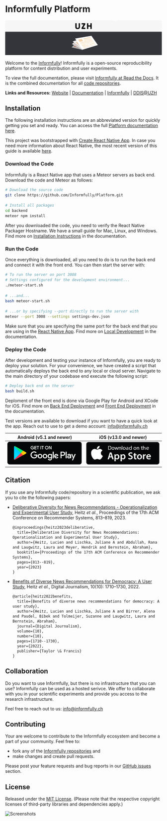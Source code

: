 # Informfully Platform

![Informfully](https://raw.githubusercontent.com/Informfully/Documentation/main/docs/source/img/logo_banner.png)

Welcome to the [Informfully](https://informfully.ch/)!
Informfully is a open-source reproducibility platform for content distribution and user experiments.

To view the full documentation, please visit [Informfully at Read the Docs](https://informfully.readthedocs.io/).
It is the combined documentation for all [code repositories](https://github.com/orgs/Informfully/repositories).

**Links and Resources:** [Website](https://informfully.ch/) | [Documentation](https://informfully.readthedocs.io/) | [Informfully](https://github.com/orgs/Informfully/repositories) | [DDIS@UZH](https://www.ifi.uzh.ch/en/ddis.html)

## Installation

The following installation instructions are an abbreviated version for quickly getting you set and ready. You can access the full [Platform documentation here](https://informfully.readthedocs.io/en/latest/quick.html).

This project was bootstrapped with [Create React Native App](https://github.com/react-community/create-react-native-app).
In case you need more information about React Native, the most recent version of this guide is available [here](https://github.com/expo/create-react-native-app/blob/master/README.md).

### Download the Code

Informfully is a React Native app that uses a Meteor servers as back end. Download the code and Meteor as follows:

```bash
# Download the source code
git clone https://github.com/Informfully/Platform.git

# Install all packages
cd backend
meteor npm install
```

After you downloaded the code, you need to verify the React Native Packager Hostname. We have a small guide for Mac, Linux, and Windows. Find more on [Installation Instructions](https://informfully.readthedocs.io/en/latest/install.html) in the documentation.

### Run the Code

Once everything is downloaded, all you need to do is to run the back end and connect it with the front end. You can then start the server with:

```bash
# To run the server on port 3008
# Settings configured for the development environment...
./meteor-start.sh

# ...and...
bash meteor-start.sh

# ...or by specifying --port directly to run the server with
meteor --port 3008 --settings settings-dev.json
```

Make sure that you are specifying the same port for the back end that you are using in the [React Native App](https://github.com/Informfully/Platform/blob/main/frontend/App.js).
Find more on [Local Development](https://informfully.readthedocs.io/en/latest/development.html) in the documentation.

### Deploy the Code

After development and testing your instance of Informfully, you are ready to deploy your solution.
For your convenience, we have created a script that automatically deploys the back end to any local or cloud server.
Navigate to the main directory of your codebase end execute the following script:

```bash
# Deploy back end on the server
bash build.sh
```

Deploment of the front end is done via Google Play for Android and XCode for iOS.
Find more on [Back End Deployment](https://informfully.readthedocs.io/en/latest/deployment.html) and [Front End Deployment](https://informfully.readthedocs.io/en/latest/native.html) in the documentation.

Test versions are available to download if you want to have a quick look at the app.
Reach out to use to get a demo account: info@informfully.ch

Android (v5.1 and newer)            |  iOS (v13.0 and newer)
:-------------------------:|:-------------------------:
[![Google Play](https://raw.githubusercontent.com/Informfully/Documentation/main/docs/source/img/storefront_assets/google-play.png)](https://play.google.com/store/apps/details?id=ch.uzh.ifi.news) | [![App Store](https://raw.githubusercontent.com/Informfully/Documentation/main/docs/source/img/storefront_assets/appstore.png)](https://apps.apple.com/de/app/informfully/id1460234202)

## Citation
If you use any Informfully code/repository in a scientific publication, we ask you to cite the following papers:

- [Deliberative Diversity for News Recommendations - Operationalization and Experimental User Study](https://dl.acm.org/doi/10.1145/3604915.3608834), Heitz *et al.*, Proceedings of the 17th ACM Conference on Recommender Systems, 813–819, 2023.

  ```
  @inproceedings{heitz2023deliberative,
    title={Deliberative Diversity for News Recommendations: Operationalization and Experimental User Study},
    author={Heitz, Lucien and Lischka, Juliane A and Abdullah, Rana and Laugwitz, Laura and Meyer, Hendrik and Bernstein, Abraham},
    booktitle={Proceedings of the 17th ACM Conference on Recommender Systems},
    pages={813--819},
    year={2023}
  }
  ```

- [Benefits of Diverse News Recommendations for Democracy: A User Study](https://www.tandfonline.com/doi/full/10.1080/21670811.2021.2021804), Heitz *et al.*, Digital Journalism, 10(10): 1710–1730, 2022.

  ```
  @article{heitz2022benefits,
    title={Benefits of diverse news recommendations for democracy: A user study},
    author={Heitz, Lucien and Lischka, Juliane A and Birrer, Alena and Paudel, Bibek and Tolmeijer, Suzanne and Laugwitz, Laura and Bernstein, Abraham},
    journal={Digital Journalism},
    volume={10},
    number={10},
    pages={1710--1730},
    year={2022},
    publisher={Taylor \& Francis}
  }
  ```

## Collaboration

Do you want to use Informfully, but there is no infrastructure that you can use? Informfully can be used as a hosted serivce. We offer to collaborate with you in your scientific experiments and provide you access to the research infrastructure.

Feel free to reach out to us: info@informfully.ch

## Contributing
Your are welcome to contribute to the Informfully ecosystem and become a part of your community. Feel free to:
  - fork any of the [Informfully repositories](https://github.com/Informfully) and
  - make changes and create pull requests.

Please post your feature requests and bug reports in our [GitHub issues](https://github.com/Informfully/Documentation/issues) section.

## License
Released under the [MIT License](LICENSE). (Please note that the respective copyright licenses of third-party libraries and dependencies apply.)

![Screenshots](https://informfully.readthedocs.io/en/latest/_images/app_screens.png)
